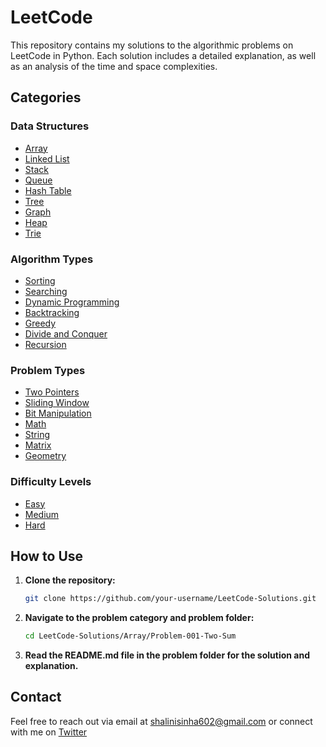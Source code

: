 # LeetCode

This repository contains my solutions to the algorithmic problems on LeetCode in Python. Each solution includes a detailed explanation, as well as an analysis of the time and space complexities.

## Categories

### Data Structures

- [Array](./Array)
- [Linked List](./LinkedList)
- [Stack](./Stack)
- [Queue](./Queue)
- [Hash Table](./HashTable)
- [Tree](./Tree)
- [Graph](./Graph)
- [Heap](./Heap)
- [Trie](./Trie)

### Algorithm Types

- [Sorting](./Sorting)
- [Searching](./Searching)
- [Dynamic Programming](./Dynamic-Programming)
- [Backtracking](./Backtracking)
- [Greedy](./Greedy)
- [Divide and Conquer](./Divide-and-Conquer)
- [Recursion](./Recursion)

### Problem Types

- [Two Pointers](./Two-Pointers)
- [Sliding Window](./Sliding-Window)
- [Bit Manipulation](./Bit-Manipulation)
- [Math](./Math)
- [String](./String)
- [Matrix](./Matrix)
- [Geometry](./Geometry)

### Difficulty Levels

- [Easy](./Easy)
- [Medium](./Medium)
- [Hard](./Hard)

## How to Use

1. **Clone the repository:**
    ```bash
    git clone https://github.com/your-username/LeetCode-Solutions.git
    ```

2. **Navigate to the problem category and problem folder:**
    ```bash
    cd LeetCode-Solutions/Array/Problem-001-Two-Sum
    ```

3. **Read the README.md file in the problem folder for the solution and explanation.**

## Contact

Feel free to reach out via email at [shalinisinha602@gmail.com](mailto:shalinisinha602@gmail.com) or connect with me on [Twitter](https://x.com/asimov_algos)
